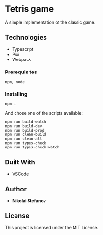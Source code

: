 # Tetris game

A simple implementation of the classic game.

## Technologies

-   Typescript
-   Pixi
-   Webpack

### Prerequisites

```
npm, node
```

### Installing

```
npm i
```

And chose one of the scripts available:

```
npm run build-watch
npm run build-dev
npm run build-prod
npm run clean-build
npm run clean-all
npm run types-check
npm run types-check:watch
```

## Built With

-   VSCode

## Author

-   **Nikolai Stefanov**

## License

This project is licensed under the MIT License.
